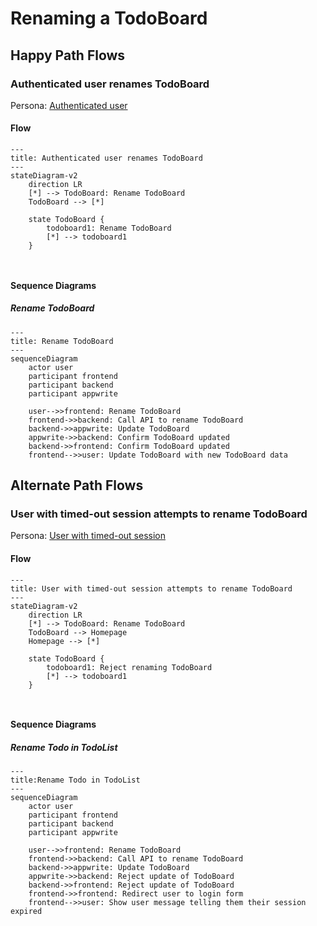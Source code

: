 # Renaming a TodoBoard

## Happy Path Flows

### Authenticated user renames TodoBoard
Persona: [Authenticated user](../personas/authenticated-user.md)

#### Flow
```mermaid
---
title: Authenticated user renames TodoBoard
---
stateDiagram-v2
    direction LR
    [*] --> TodoBoard: Rename TodoBoard
    TodoBoard --> [*]

    state TodoBoard {
        todoboard1: Rename TodoBoard
        [*] --> todoboard1
    }

 
```

#### Sequence Diagrams
##### Rename TodoBoard
```mermaid
---
title: Rename TodoBoard
---
sequenceDiagram
    actor user
    participant frontend
    participant backend
    participant appwrite

    user-->>frontend: Rename TodoBoard
    frontend->>backend: Call API to rename TodoBoard
    backend->>appwrite: Update TodoBoard
    appwrite->>backend: Confirm TodoBoard updated
    backend->>frontend: Confirm TodoBoard updated
    frontend-->>user: Update TodoBoard with new TodoBoard data
```
## Alternate Path Flows
### User with timed-out session attempts to rename TodoBoard
Persona: [User with timed-out session](../personas/user-with-timed-out-session.md)

#### Flow
```mermaid
---
title: User with timed-out session attempts to rename TodoBoard
---
stateDiagram-v2
    direction LR
    [*] --> TodoBoard: Rename TodoBoard
    TodoBoard --> Homepage
    Homepage --> [*]

    state TodoBoard {
        todoboard1: Reject renaming TodoBoard
        [*] --> todoboard1
    }

 
```

#### Sequence Diagrams
##### Rename Todo in TodoList
```mermaid
---
title:Rename Todo in TodoList
---
sequenceDiagram
    actor user
    participant frontend
    participant backend
    participant appwrite

    user-->>frontend: Rename TodoBoard
    frontend->>backend: Call API to rename TodoBoard
    backend->>appwrite: Update TodoBoard
    appwrite->>backend: Reject update of TodoBoard
    backend->>frontend: Reject update of TodoBoard
    frontend->>frontend: Redirect user to login form
    frontend-->>user: Show user message telling them their session expired
```